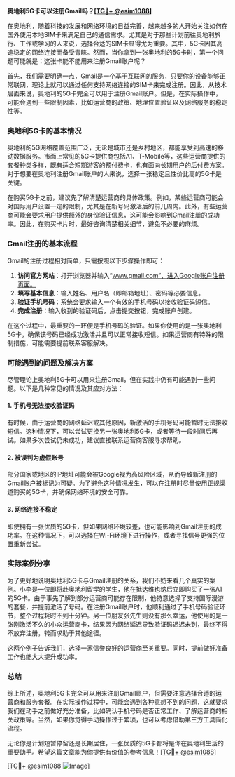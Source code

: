 **奥地利5G卡可以注册Gmail吗？[[TG💪+ @esim1088](https://t.me/s/esim1088)]**

在奥地利，随着科技的发展和网络环境的日益完善，越来越多的人开始关注如何在国外使用本地SIM卡来满足自己的通信需求。尤其是对于那些计划前往奥地利旅行、工作或学习的人来说，选择合适的SIM卡显得尤为重要。其中，5G卡因其高速稳定的网络连接而备受青睐。然而，当你拿到一张奥地利的5G卡时，第一个问题可能就是：这张卡能不能用来注册Gmail账户呢？

首先，我们需要明确一点，Gmail是一个基于互联网的服务，只要你的设备能够正常联网，理论上就可以通过任何支持网络连接的SIM卡来完成注册。因此，从技术层面来说，奥地利的5G卡完全可以用于注册Gmail账户。但是，在实际操作中，可能会遇到一些限制因素，比如运营商的政策、地理位置验证以及网络服务的稳定性等。

### 奥地利5G卡的基本情况

奥地利的5G网络覆盖范围广泛，无论是城市还是乡村地区，都能享受到高速的移动数据服务。市面上常见的5G卡提供商包括A1、T-Mobile等，这些运营商提供的套餐种类多样，既有适合短期游客的预付费卡，也有面向长期用户的后付费方案。对于想要在奥地利注册Gmail账户的人来说，选择一张稳定且性价比高的5G卡是关键。

在购买5G卡之前，建议先了解清楚运营商的具体政策。例如，某些运营商可能会对国际用户设置一定的限制，尤其是在新号码激活后的前几周内。此外，有些运营商可能会要求用户提供额外的身份验证信息，这可能会影响到Gmail注册的成功率。因此，在购买卡片时，最好咨询清楚相关细节，避免不必要的麻烦。

### Gmail注册的基本流程

Gmail的注册过程相对简单，只需按照以下步骤操作即可：

1. **访问官方网站**：打开浏览器并输入“www.gmail.com”，进入Google账户注册页面。
2. **填写基本信息**：输入姓名、用户名（即邮箱地址）、密码等必要信息。
3. **验证手机号码**：系统会要求输入一个有效的手机号码以接收验证码短信。
4. **完成注册**：输入收到的验证码后，点击提交按钮，完成账户创建。

在这个过程中，最重要的一环便是手机号码的验证。如果你使用的是一张奥地利5G卡，确保该号码已经成功激活并且可以正常接收短信。如果运营商有特殊的限制措施，可能需要提前联系客服解决。

### 可能遇到的问题及解决方案

尽管理论上奥地利5G卡可以用来注册Gmail，但在实践中仍有可能遇到一些问题。以下是几种常见的情况及其应对方法：

#### 1. 手机号无法接收验证码

有时候，由于运营商的网络延迟或其他原因，新激活的手机号码可能暂时无法接收短信。这种情况下，可以尝试更换另一张奥地利5G卡，或者等待一段时间后再试。如果多次尝试仍未成功，建议直接联系运营商客服寻求帮助。

#### 2. 被误判为虚假账号

部分国家或地区的IP地址可能会被Google视为高风险区域，从而导致新注册的Gmail账户被标记为可疑。为了避免这种情况发生，可以在注册时尽量使用正规渠道购买的5G卡，并确保网络环境的安全可靠。

#### 3. 网络连接不稳定

即使拥有一张优质的5G卡，但如果网络环境较差，也可能影响到Gmail注册的成功率。在这种情况下，可以选择在Wi-Fi环境下进行操作，或者寻找信号更强的位置重新尝试。

### 实际案例分享

为了更好地说明奥地利5G卡与Gmail注册的关系，我们不妨来看几个真实的案例。小李是一位即将赴奥地利留学的学生，他在抵达维也纳后立即购买了一张A1的5G卡。由于事先了解到部分运营商可能存在限制，他特意选择了支持国际漫游的套餐，并提前激活了号码。在注册Gmail账户时，他顺利通过了手机号码验证环节，整个过程耗时不到十分钟。另一位朋友张先生则没有那么幸运，他使用的是一张刚激活不久的小众运营商卡，结果因为网络延迟导致验证码迟迟未到，最终不得不放弃注册，转而求助于其他途径。

这两个例子告诉我们，选择一家信誉良好的运营商至关重要。同时，提前做好准备工作也能大大提升成功率。

### 总结

综上所述，奥地利5G卡完全可以用来注册Gmail账户，但需要注意选择合适的运营商和服务套餐。在实际操作过程中，可能会遇到各种意想不到的问题，这就要求我们在动手之前做好充分准备，比如确认手机号码是否正常工作、了解运营商的相关政策等。当然，如果你觉得手动操作过于繁琐，也可以考虑借助第三方工具简化流程。

无论你是计划短暂停留还是长期居住，一张优质的5G卡都将是你在奥地利生活的重要助手。希望这篇文章能为你提供有价值的参考信息！[[TG💪+ @esim1088](https://t.me/s/esim1088)] 

[[TG💪+ @esim1088](https://t.me/s/esim1088) ![Image](https://i.postimg.cc/4NQfJmqS/Snipaste-2025-05-13-00-14-12.png)]